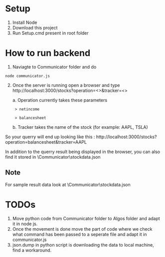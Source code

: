 # Setup

1. Install Node 
2. Download this project
3. Run Setup.cmd present in root folder 

# How to run backend 

1. Naviagte to Communicator folder and do 
```
node communicator.js
```

2. Once the server is running open a browser and type http://localhost:3000/stocks?operation=<>&tracker=<>

    a. Operation currently takes these parameters 
    
        > netincome

        > balancesheet

    b. Tracker takes the name of the stock (for example: AAPL, TSLA) 


So your querry will end up looking like this : 
http://localhost:3000/stocks?operation=balancesheet&tracker=AAPL

In addition to the querry result being displayed in the browser, you can also find it stored in \Communicator\stockdata.json

## Note

For sample result data look at \Communicator\stockdata.json

# TODOs

1. Move python code from Communicator folder to Algos folder and adapt it in node js.
2. Once the movement is done move the part of code where we check what command has been passed to a seperate file and adapt it in communicator.js 
3. json.dump in python script is downloading the data to local machine, find a workaround.
